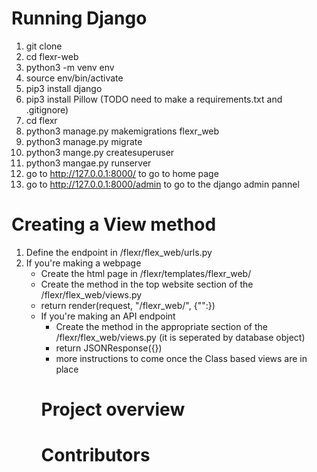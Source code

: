 # Running Django

1. git clone
2. cd flexr-web
3. python3 -m venv env
4. source env/bin/activate
5. pip3 install django
6. pip3 install Pillow
(TODO need to make a requirements.txt and .gitignore)
8. cd flexr
9. python3 manage.py makemigrations flexr_web
10. python3 manage.py migrate
11. python3 mange.py createsuperuser
12. python3 mangae.py runserver
13. go to http://127.0.0.1:8000/ to go to home page
14. go to http://127.0.0.1:8000/admin to go to the django admin pannel

# Creating a View method
1. Define the endpoint in /flexr/flex_web/urls.py
2. If you're making a webpage
    * Create the html page in /flexr/templates/flexr_web/
    * Create the method in the top website section of the /flexr/flex_web/views.py
    * return render(request, "/flexr_web/<the website html page>", {"<name of variable given to html>":<object you would like to pass html>})
3. If you're making an API endpoint
    * Create the method in the appropriate section of the /flexr/flex_web/views.py (it is seperated by database object)
    * return JSONResponse({})
    * more instructions to come once the Class based views are in place



# Project overview

# Contributors
